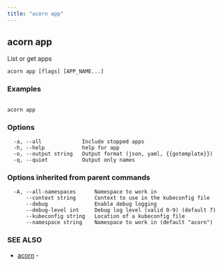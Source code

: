 ```yaml
---
title: "acorn app"
---
```

## acorn app

List or get apps

```
acorn app [flags] [APP_NAME...]
```

### Examples

```

acorn app
```

### Options

```
  -a, --all             Include stopped apps
  -h, --help            help for app
  -o, --output string   Output format (json, yaml, {{gotemplate}})
  -q, --quiet           Output only names
```

### Options inherited from parent commands

```
  -A, --all-namespaces      Namespace to work in
      --context string      Context to use in the kubeconfig file
      --debug               Enable debug logging
      --debug-level int     Debug log level (valid 0-9) (default 7)
      --kubeconfig string   Location of a kubeconfig file
      --namespace string    Namespace to work in (default "acorn")
```

### SEE ALSO

* [acorn](acorn.md)	 - 

